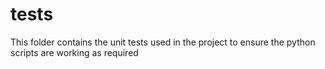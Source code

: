 # tests
This folder contains the unit tests used in the project to ensure the python scripts are working as required
